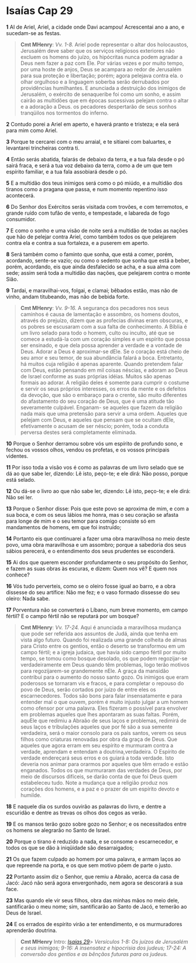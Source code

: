 # Isaías Cap 29

**1** 	AI de Ariel, Ariel, a cidade onde Davi acampou! Acrescentai ano a ano, e sucedam-se as festas.

> **Cmt MHenry**: *Vv. 1-8.* Ariel pode representar o altar dos holocaustos, Jerusalém deve saber que os serviços religiosos exteriores não excluem os homens do juízo, os hipócritas nunca podem agradar a Deus nem fazer a paz com Ele. Por várias vezes e por muito tempo, por uma hoste de anjos, Deus se acampara ao redor de Jerusalém para sua proteção e libertação; porém; agora pelejava contra ela. o olhar orgulhoso e a linguagem soberba serão derrubados por providências humilhantes. E anunciada a destruição dos inimigos de Jerusalém, o exército de senaqueribe foi como um sonho, e assim cairão as multidões que em épocas sucessivas pelejam contra o altar e a adoração a Deus. os pecadores despertarão de seus sonhos tranqüilos nos tormentos do inferno.

**2** 	Contudo porei a Ariel em aperto, e haverá pranto e tristeza; e ela será para mim como Ariel.

**3** 	Porque te cercarei com o meu arraial, e te sitiarei com baluartes, e levantarei trincheiras contra ti.

**4** 	Então serás abatida, falarás de debaixo da terra, e a tua fala desde o pó sairá fraca, e será a tua voz debaixo da terra, como a de um que tem espírito familiar, e a tua fala assobiará desde o pó.

**5** 	E a multidão dos teus inimigos será como o pó miúdo, e a multidão dos tiranos como a pragana que passa, e num momento repentino isso acontecerá.

**6** 	Do Senhor dos Exércitos serás visitada com trovões, e com terremotos, e grande ruído com tufão de vento, e tempestade, e labareda de fogo consumidor.

**7** 	E como o sonho e uma visão de noite será a multidão de todas as nações que hão de pelejar contra Ariel, como também todos os que pelejarem contra ela e contra a sua fortaleza, e a puserem em aperto.

**8** 	Será também como o faminto que sonha, que está a comer, porém, acordando, sente-se vazio; ou como o sedento que sonha que está a beber, porém, acordando, eis que ainda desfalecido se acha, e a sua alma com sede; assim será toda a multidão das nações, que pelejarem contra o monte Sião.

**9** 	Tardai, e maravilhai-vos, folgai, e clamai; bêbados estão, mas não de vinho, andam titubeando, mas não de bebida forte.

> **Cmt MHenry**: *Vv. 9-16.* A segurança dos pecadores nos seus caminhos é causa de lamentação e assombro, os homens doutos, através do prejuízo, dizem que as profecias divinas eram obscuras, e os pobres se escusaram com a sua falta de conhecimento. A Bíblia é um livro selado para todo o homem, culto ou inculto, até que se comece a estudá-la com um coração simples e um espírito que possa ser ensinado, e que dela possa aprender a verdade e a vontade de Deus. Adorar a Deus é aproximar-se dEle. Se o coração está cheio de seu amor e seu temor, de sua abundância falará a boca. Entretanto, há muitos cuja religião é apenas aparente. Quando pretendem falar com Deus, estão pensando em mil coisas néscias, e adoram ao Deus de Israel conforme as suas próprias idéias. Muitos são apenas formais ao adorar. A religião deles é somente para cumprir o costume e servir os seus próprios interesses, os erros da mente e os defeitos da devoção, que são o embaraço para o crente, são muito diferentes do afastamento do seu coração de Deus, que é uma atitude tão severamente culpável. Enganam- se aqueles que fazem da religião nada mais que uma pretensão para servir a uma ordem. Aqueles que pelejam com Deus, e aqueles que pensam que se ocultam dEle, efetivamente o acusam de ser néscio; porém, toda a conduta perversa destes será completamente eliminada.

**10** 	Porque o Senhor derramou sobre vós um espírito de profundo sono, e fechou os vossos olhos, vendou os profetas, e os vossos principais videntes.

**11** 	Por isso toda a visão vos é como as palavras de um livro selado que se dá ao que sabe ler, dizendo: Lê isto, peço-te; e ele dirá: Não posso, porque está selado.

**12** 	Ou dá-se o livro ao que não sabe ler, dizendo: Lê isto, peço-te; e ele dirá: Não sei ler.

**13** 	Porque o Senhor disse: Pois que este povo se aproxima de mim, e com a sua boca, e com os seus lábios me honra, mas o seu coração se afasta para longe de mim e o seu temor para comigo consiste só em mandamentos de homens, em que foi instruído;

**14** 	Portanto eis que continuarei a fazer uma obra maravilhosa no meio deste povo, uma obra maravilhosa e um assombro; porque a sabedoria dos seus sábios perecerá, e o entendimento dos seus prudentes se esconderá.

**15** 	Ai dos que querem esconder profundamente o seu propósito do Senhor, e fazem as suas obras às escuras, e dizem: Quem nos vê? E quem nos conhece?

**16** 	Vós tudo perverteis, como se o oleiro fosse igual ao barro, e a obra dissesse do seu artífice: Não me fez; e o vaso formado dissesse do seu oleiro: Nada sabe.

**17** 	Porventura não se converterá o Líbano, num breve momento, em campo fértil? E o campo fértil não se reputará por um bosque?

> **Cmt MHenry**: *Vv. 17-24.* Aqui é anunciada a maravilhosa mudança que pode ser referida aos assuntos de Judá, ainda que tenha em vista algo futuro. Quando foi realizada uma grande colheita de almas para Cristo entre os gentios, então o deserto se transformou em um campo fértil; e a igreja judaica, que havia sido campo fértil por muito tempo, se tomou como bosque desolado, os que podem regozijar-se verdadeiramente em Deus quando têm problemas, logo terão motivos para regozijarem-se grandemente nEle. A graça da mansidão contribui para o aumento do nosso santo gozo. Os inimigos que eram poderosos se tornaram vis e fracos, e para completar o repouso do povo de Deus, serão cortados por juízo de entre eles os escarnecedores. Todos são bons para falar insensatamente e para entender mal o que ouvem, porém é muito injusto julgar a um homem como ofensor por uma palavra. Eles fizeram o possível para envolver em problemas aqueles que lhes apontaram as suas faltas. Porém, aquEle que redimiu a Abraão de seus laços e problemas, redimirá de seus laços e tribulações aqueles que por fé são a sua semente verdadeira, será o maior consolo para os pais santos, verem os seus filhos como criaturas renovadas por obra da graça de Deus. Que aqueles que agora erram em seu espírito e murmuram contra a verdade, aprendam e entendam a doutrina,verdadeira. O Espírito de verdade endereçará seus erros e os guiará a toda verdade. Isto deveria nos animar para orarmos por aqueles que têm errado e estão enganados. Todos os que murmuraram das verdades de Deus, por meio de discursos difíceis, se darão conta de que foi Deus quem estabeleceu tudo. Note a mudança que a religião produz nos corações dos homens, e a paz e o prazer de um espírito devoto e humilde.

**18** 	E naquele dia os surdos ouvirão as palavras do livro, e dentre a escuridão e dentre as trevas os olhos dos cegos as verão.

**19** 	E os mansos terão gozo sobre gozo no Senhor; e os necessitados entre os homens se alegrarão no Santo de Israel.

**20** 	Porque o tirano é reduzido a nada, e se consome o escarnecedor, e todos os que se dão à iniqüidade são desarraigados;

**21** 	Os que fazem culpado ao homem por uma palavra, e armam laços ao que repreende na porta, e os que sem motivo põem de parte o justo.

**22** 	Portanto assim diz o Senhor, que remiu a Abraão, acerca da casa de Jacó: Jacó não será agora envergonhado, nem agora se descorará a sua face.

**23** 	Mas quando ele vir seus filhos, obra das minhas mãos no meio dele, santificarão o meu nome; sim, santificarão ao Santo de Jacó, e temerão ao Deus de Israel.

**24** 	E os errados de espírito virão a ter entendimento, e os murmuradores aprenderão doutrina.


> **Cmt MHenry** Intro: *[Isaías 29](../23A-Is/29.md#0)*> *Versículos 1-8: Os juízos de Jerusalém e seus inimigos; 9-16: A insensatez e hipocrisia dos judeus; 17-24: A conversão dos gentios e as bênçãos futuras para os judeus.*